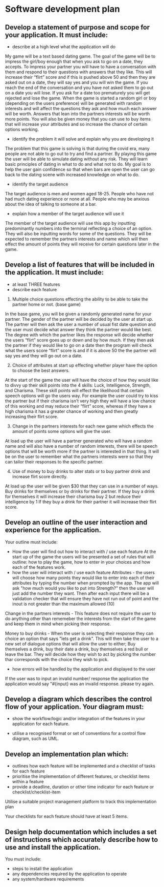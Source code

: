 # Software development plan

## Develop a statement of purpose and scope for your application. It must include:
- describe at a high level what the application will do

My game will be a text based dating game. 
The goal of the game will be to impress the girl/boy enough that when you ask to go on a date, they accepts.
To impress your partner you will have to have a conversation with them and respond to their questions with answers that they like. This will increase their “flirt” score and if this is pushed above 50 and then they are asked out on a date, they will say yes and you will win the game.
 If you reach the end of the conversation and you have not asked them to go out on a date you will lose. 
If you ask for a date too prematurely you will get rejected and lose the game.
When the game is started a random girl or boy (depending on the users preference) will be generated with random interests and will affect the questions they ask and how much each answer will be worth. Answers that lean into the partners interests will be worth more points. 
You will also be given money that you can use to buy items that will increase your attributes and so increase the chance of certain options working. 


- identify the problem it will solve and explain why you are developing it

The problem that this game is solving is that during the covid era, many people are not able to go out to try and find a partner. By playing this game the user will be able to simulate dating without any risk. They will learn basic principles of dating in what to do and what not to do. My goal is to help the user gain confidence so that when bars are open the user can go back to the dating scene with increased knowledge on what to do.

- identify the target audience

The target audience is men and women aged 18-25. People who have not had much dating experience or none at all. People who may be anxious about the idea of talking to someone at a bar.  

- explain how a member of the target audience will use it

The member of the target audience will use this app by inputting predominantly numbers into the terminal reflecting a choice of an option. They will also be inputting words for some of the questions. They will be expected to remember the partners interests and name which will then effect the amount of points they will receive for certain questions later in the game.

## Develop a list of features that will be included in the application. It must include:
- at least THREE features
- describe each feature

1. Multiple choice questions effecting the ability to be able to take the partner home or not. (base game)

In the base game, you will be given a randomly generated name for your partner. The gender of the partner will be decided by the user at start up. The partner will then ask the user a number of usual fist date question and the user must decide what answer they think the partner would like best. The degree with which the partner likes the response will decide whether the users “flirt” score goes up or down and by how much. If they then ask the partner if they would like to go on a date then the program will check what the users score “flirt” score is and if it is above 50 the the partner will say yes and they will go out on a date. 

2. Choice of attributes at start up effecting whether player have the option to choose the best answers. 

At the start of the game the user will have the choice of how they would like to divvy up their skill points into the 4 skills: Luck, Intelligence, Strength, and Charisma. 
These skill points will effect the likelihood that certain speech options will go the users way. For example the user could try to kiss the partner but if their charisma isn’t very high they will have a low chance of this working and may reduce their “flirt” score, whereas if they have a high charisma it has a greater chance of working and then greatly increasing their flirt score. 


3. Change in the partners interests for each new game which effects the amount of points some options will give the user.

At load up the user will have a partner generated who will have a random name and will also have a number of random interests, there will be speech options that will be worth more if the partner is interested in that thing. It will be on the user to remember what the partners interests were so that they can tailor their responses to the specific partner. 

4. Use of money to buy drinks to alter stats or to buy partner drink and increase flirt score directly. 

At load up the user will be given $30 that they can use in a number of ways. Buy drinks for themselves or by drinks for their partner. 
If they buy a drink for themselves it will increase their charisma buy 2 but reduce their intelligence by 1
If they buy a drink for their partner it will increase their flirt score. 



## Develop an outline of the user interaction and experience for the application.
Your outline must include:
- How the user will find out how to interact with / use each feature
At the start up of the game the users will be presented a set of rules that will outline: how to play the game, how to enter in your choices and how each of the features work.
- how the user will interact with / use each feature
Attributes - the users will choose how many points they would like to enter into each of their attributes by typing the number when prompted by the app. The app will ask "how much would you like to put into Strength?" then the user will just add the number they want. Then after each input there will be a validation checker that will ensure they have not run out of point and the inout is not greater than the maximum allowed (10)

Change in the partners interests - This feature does not require the user to do anything other than rememeber the interests from the start of the game and keep them in mind when picking their response. 

Money to buy drinks - When the user is selecting their response they can choice an option that says "lets get a drink". This will then take the user to a new set of dialogue options that will allow the user to either; Buy themselves a drink, buy their date a drink, buy themselves a red bull or leave the bar. They will decide how they wish to act by picking the number thar corresponds with the choice they wish to pick.


- how errors will be handled by the application and displayed to the user

If the user was to input an invalid number/ response the application the application would say "#{input} was an invalid response. please try again.

## Develop a diagram which describes the control flow of your application. Your diagram must:
- show the workflow/logic and/or integration of the features in your application for each feature.

- utilise a recognised format or set of conventions for a control flow diagram, such as UML.


## Develop an implementation plan which:
- outlines how each feature will be implemented and a checklist of tasks for each feature
- prioritise the implementation of different features, or checklist items within a feature
- provide a deadline, duration or other time indicator for each feature or checklist/checklist-item

Utilise a suitable project management platform to track this implementation plan

Your checklists for each feature should have at least 5 items.


## Design help documentation which includes a set of instructions which accurately describe how to use and install the application.

You must include:
- steps to install the application
- any dependencies required by the application to operate
- any system/hardware requirements